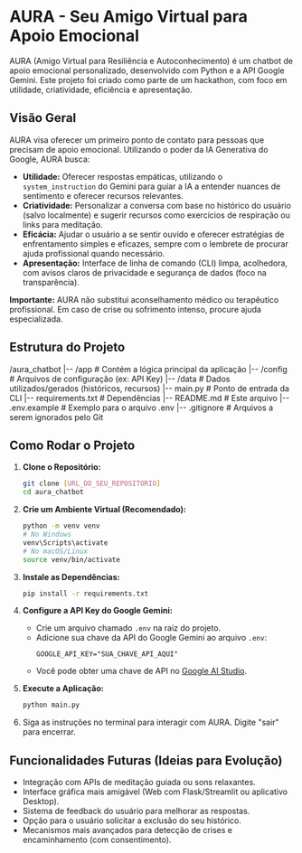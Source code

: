 # AURA - Seu Amigo Virtual para Apoio Emocional

AURA (Amigo Virtual para Resiliência e Autoconhecimento) é um chatbot de apoio emocional personalizado, desenvolvido com Python e a API Google Gemini. Este projeto foi criado como parte de um hackathon, com foco em utilidade, criatividade, eficiência e apresentação.

## Visão Geral

AURA visa oferecer um primeiro ponto de contato para pessoas que precisam de apoio emocional. Utilizando o poder da IA Generativa do Google, AURA busca:

* **Utilidade:** Oferecer respostas empáticas, utilizando o `system_instruction` do Gemini para guiar a IA a entender nuances de sentimento e oferecer recursos relevantes.
* **Criatividade:** Personalizar a conversa com base no histórico do usuário (salvo localmente) e sugerir recursos como exercícios de respiração ou links para meditação.
* **Eficácia:** Ajudar o usuário a se sentir ouvido e oferecer estratégias de enfrentamento simples e eficazes, sempre com o lembrete de procurar ajuda profissional quando necessário.
* **Apresentação:** Interface de linha de comando (CLI) limpa, acolhedora, com avisos claros de privacidade e segurança de dados (foco na transparência).

**Importante:** AURA não substitui aconselhamento médico ou terapêutico profissional. Em caso de crise ou sofrimento intenso, procure ajuda especializada.

## Estrutura do Projeto
/aura_chatbot
    |-- /app                  # Contém a lógica principal da aplicação
    |-- /config               # Arquivos de configuração (ex: API Key)
    |-- /data                 # Dados utilizados/gerados (históricos, recursos)
    |-- main.py               # Ponto de entrada da CLI
    |-- requirements.txt      # Dependências
    |-- README.md             # Este arquivo
    |-- .env.example          # Exemplo para o arquivo .env
    |-- .gitignore            # Arquivos a serem ignorados pelo Git

## Como Rodar o Projeto

1.  **Clone o Repositório:**
    ```bash
    git clone [URL_DO_SEU_REPOSITORIO]
    cd aura_chatbot
    ```

2.  **Crie um Ambiente Virtual (Recomendado):**
    ```bash
    python -m venv venv
    # No Windows
    venv\Scripts\activate
    # No macOS/Linux
    source venv/bin/activate
    ```

3.  **Instale as Dependências:**
    ```bash
    pip install -r requirements.txt
    ```

4.  **Configure a API Key do Google Gemini:**
    * Crie um arquivo chamado `.env` na raiz do projeto.
    * Adicione sua chave da API do Google Gemini ao arquivo `.env`:
        ```
        GOOGLE_API_KEY="SUA_CHAVE_API_AQUI"
        ```
    * Você pode obter uma chave de API no [Google AI Studio](https://aistudio.google.com/).

5.  **Execute a Aplicação:**
    ```bash
    python main.py
    ```

6.  Siga as instruções no terminal para interagir com AURA. Digite "sair" para encerrar.

## Funcionalidades Futuras (Ideias para Evolução)

* Integração com APIs de meditação guiada ou sons relaxantes.
* Interface gráfica mais amigável (Web com Flask/Streamlit ou aplicativo Desktop).
* Sistema de feedback do usuário para melhorar as respostas.
* Opção para o usuário solicitar a exclusão do seu histórico.
* Mecanismos mais avançados para detecção de crises e encaminhamento (com consentimento).
